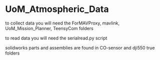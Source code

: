# UoM_Atmospheric_Data
to collect data you will need the ForMAVProxy, mavlink, UoM_Mission_Planner, TeensyCom folders

to read data you will need the serialread.py script

solidworks parts and assemblies are found in CO-sensor and dji550 true folders
